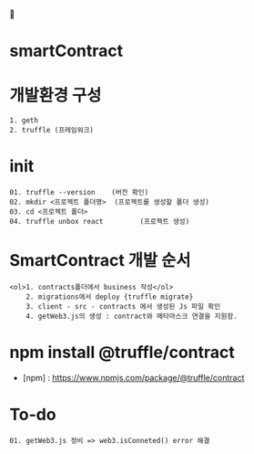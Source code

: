 📝
# smartContract

# 개발환경 구성
    1. geth 
    2. truffle (프레임워크)




# init 
    01. truffle --version    (버전 확인)
    02. mkdir <프로젝트 폴더명>  (프로젝트를 생성할 폴더 생성)
    03. cd <프로젝트 폴더>
    04. truffle unbox react         (프로젝트 생성)

# SmartContract 개발 순서
    <ol>1. contracts폴더에서 business 작성</ol>
        2. migrations에서 deploy {truffle migrate}
        3. client - src - contracts 에서 생성된 Js 파일 확인
        4. getWeb3.js의 생성 : contract와 메타마스크 연결을 지원함. 

# npm install @truffle/contract
-   [npm] : https://www.npmjs.com/package/@truffle/contract

# To-do
    01. getWeb3.js 정비 => web3.isConneted() error 해결
